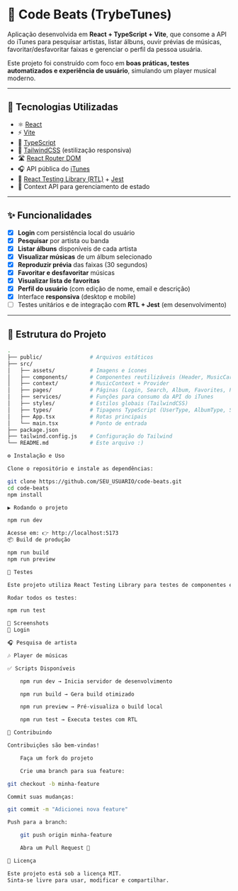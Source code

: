 # 🎵 Code Beats (TrybeTunes)

Aplicação desenvolvida em **React + TypeScript + Vite**, que consome a API do iTunes para pesquisar artistas, listar álbuns, ouvir prévias de músicas, favoritar/desfavoritar faixas e gerenciar o perfil da pessoa usuária.  

Este projeto foi construído com foco em **boas práticas, testes automatizados e experiência de usuário**, simulando um player musical moderno.

---

## 🚀 Tecnologias Utilizadas

- ⚛️ [React](https://react.dev/)  
- ⚡ [Vite](https://vitejs.dev/)  
- 📘 [TypeScript](https://www.typescriptlang.org/)  
- 🎨 [TailwindCSS](https://tailwindcss.com/) (estilização responsiva)  
- 🛣️ [React Router DOM](https://reactrouter.com/)  
- 🎧 API pública do [iTunes](https://developer.apple.com/library/archive/documentation/AudioVideo/Conceptual/iTuneSearchAPI/)  
- 🧪 [React Testing Library (RTL)](https://testing-library.com/docs/react-testing-library/intro/) + [Jest](https://jestjs.io/)  
- 🎯 Context API para gerenciamento de estado  

---

## ✨ Funcionalidades

- [x] **Login** com persistência local do usuário  
- [x] **Pesquisar** por artista ou banda  
- [x] **Listar álbuns** disponíveis de cada artista  
- [x] **Visualizar músicas** de um álbum selecionado  
- [x] **Reproduzir prévia** das faixas (30 segundos)  
- [x] **Favoritar e desfavoritar** músicas  
- [x] **Visualizar lista de favoritas**  
- [x] **Perfil do usuário** (com edição de nome, email e descrição)  
- [x] Interface **responsiva** (desktop e mobile)  
- [ ] Testes unitários e de integração com **RTL + Jest** (em desenvolvimento)  

---

## 📂 Estrutura do Projeto

```bash
.
├── public/               # Arquivos estáticos
├── src/
│   ├── assets/           # Imagens e ícones
│   ├── components/       # Componentes reutilizáveis (Header, MusicCard, etc.)
│   ├── context/          # MusicContext + Provider
│   ├── pages/            # Páginas (Login, Search, Album, Favorites, Profile)
│   ├── services/         # Funções para consumo da API do iTunes
│   ├── styles/           # Estilos globais (TailwindCSS)
│   ├── types/            # Tipagens TypeScript (UserType, AlbumType, SongType)
│   ├── App.tsx           # Rotas principais
│   └── main.tsx          # Ponto de entrada
├── package.json
├── tailwind.config.js    # Configuração do Tailwind
└── README.md             # Este arquivo :)

⚙️ Instalação e Uso

Clone o repositório e instale as dependências:

git clone https://github.com/SEU_USUARIO/code-beats.git
cd code-beats
npm install

▶️ Rodando o projeto

npm run dev

Acesse em: 👉 http://localhost:5173
📦 Build de produção

npm run build
npm run preview

🧪 Testes

Este projeto utiliza React Testing Library para testes de componentes e integração.

Rodar todos os testes:

npm run test

🎨 Screenshots
🔑 Login

🎧 Pesquisa de artista

🎶 Player de músicas

✅ Scripts Disponíveis

    npm run dev → Inicia servidor de desenvolvimento

    npm run build → Gera build otimizado

    npm run preview → Pré-visualiza o build local

    npm run test → Executa testes com RTL

🤝 Contribuindo

Contribuições são bem-vindas!

    Faça um fork do projeto

    Crie uma branch para sua feature:

git checkout -b minha-feature

Commit suas mudanças:

git commit -m "Adicionei nova feature"

Push para a branch:

    git push origin minha-feature

    Abra um Pull Request 🚀

📜 Licença

Este projeto está sob a licença MIT.
Sinta-se livre para usar, modificar e compartilhar.
